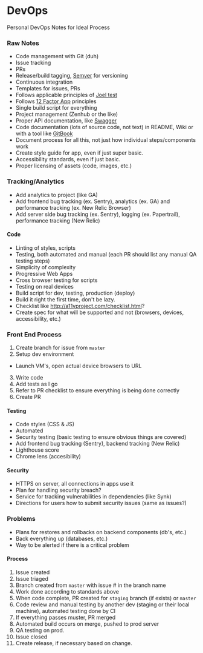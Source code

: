 # DevOps
Personal DevOps Notes for Ideal Process


### Raw Notes
- Code management with Git (duh)
- Issue tracking
- PRs
- Release/build tagging, [Semver](http://semver.org/) for versioning
- Continuous integration
- Templates for issues, PRs
- Follows applicable principles of [Joel test](https://myers.io/2017/04/04/the-joel-test-for-2017/)
- Follows [12 Factor App](https://12factor.net/) principles
- Single build script for everything
- Project management (Zenhub or the like)
- Proper API documentation, like [Swagger](http://swagger.io/)
- Code documentation (lots of source code, not text) in README, Wiki or with a tool like [GitBook](https://www.gitbook.com/)
- Document process for all this, not just how individual steps/components work
- Create style guide for app, even if just super basic.
- Accessibility standards, even if just basic.
- Proper licensing of assets (code, images, etc.)

### Tracking/Analytics
- Add analytics to project (like GA)
- Add frontend bug tracking (ex. Sentry), analytics (ex. GA) and performance tracking (ex. New Relic Browser)
- Add server side bug tracking (ex. Sentry), logging (ex. Papertrail), performance tracking (New Relic)

#### Code
- Linting of styles, scripts
- Testing, both automated and manual (each PR should list any manual QA testing steps)
- Simplicity of complexity
- Progressive Web Apps
- Cross browser testing for scripts
- Testing on real devices
- Build script for dev, testing, production (deploy)
- Build it right the first time, don't be lazy.
- Checklist like http://a11yproject.com/checklist.html?
- Create spec for what will be supported and not (browsers, devices, accessibility, etc.)


### Front End Process
1. Create branch for issue from `master`
2. Setup dev environment 
- Launch VM's, open actual device browsers to URL
3. Write code
4. Add tests as I go
5. Refer to PR checklist to ensure everything is being done correctly
6. Create PR

#### Testing
- Code styles (CSS & JS)
- Automated
- Security testing (basic testing to ensure obvious things are covered)
- Add frontend bug tracking (Sentry), backend tracking (New Relic)
- Lighthouse score
- Chrome lens (accesibility)

#### Security
- HTTPS on server, all connections in apps use it
- Plan for handling security breach?
- Service for tracking vulnerabilities in dependencies (like Synk)
- Directions for users how to submit security issues (same as issues?)

### Problems
- Plans for restores and rollbacks on backend components (db's, etc.)
- Back everything up (databases, etc.)
- Way to be alerted if there is a critical problem

#### Process
1. Issue created
2. Issue triaged
3. Branch created from `master` with issue # in the branch name
4. Work done according to standards above
5. When code complete, PR created for `staging` branch (if exists) or `master`
6. Code review and manual testing by another dev (staging or their local machine), automated testing done by CI 
7. If everything passes muster, PR merged
8. Automated build occurs on merge, pushed to prod server
9. QA testing on prod.
10. Issue closed
11. Create release, if necessary based on change.



